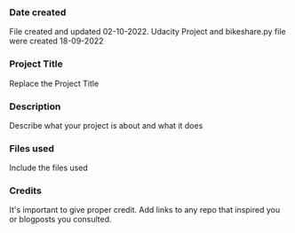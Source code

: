 ### Date created
File created and updated 02-10-2022.
Udacity Project and bikeshare.py file were created 18-09-2022

### Project Title
Replace the Project Title

### Description
Describe what your project is about and what it does

### Files used
Include the files used

### Credits
It's important to give proper credit. Add links to any repo that inspired you or blogposts you consulted.

